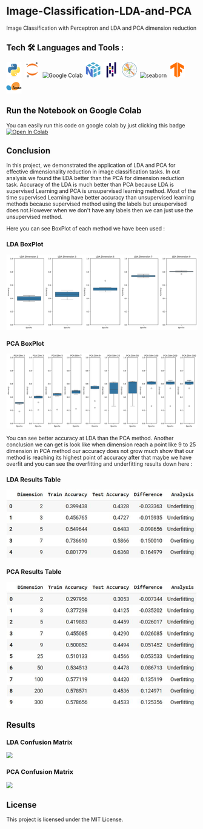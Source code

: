 # Image-Classification-LDA-and-PCA
Image Classification with Perceptron and LDA and PCA dimension reduction

## Tech :hammer_and_wrench: Languages and Tools :

<div>
  <img src="https://github.com/devicons/devicon/blob/master/icons/python/python-original.svg" title="Python" alt="Python" width="40" height="40"/>&nbsp;
  <img src="https://github.com/devicons/devicon/blob/master/icons/jupyter/jupyter-original.svg" title="Jupyter Notebook" alt="Jupyter Notebook" width="40" height="40"/>&nbsp;
  <img src="https://assets.st-note.com/img/1670632589167-x9aAV8lmnH.png" title="Google Colab" alt="Google Colab" width="40" height="40"/>&nbsp;
  <img src="https://github.com/devicons/devicon/blob/master/icons/numpy/numpy-original.svg" title="Numpy" alt="Numpy" width="40" height="40"/>&nbsp;
  <img src="https://github.com/devicons/devicon/blob/master/icons/pandas/pandas-original.svg"  title="Pandas" alt="Pandas" width="40" height="40"/>&nbsp;
  <img src="https://github.com/devicons/devicon/blob/master/icons/matplotlib/matplotlib-original.svg"  title="MatPlotLib" alt="MatPlotLib" width="40" height="40"/>&nbsp;
  <img src="https://cdn.worldvectorlogo.com/logos/seaborn-1.svg"  title="seaborn" alt="seaborn" width="40" height="40"/>&nbsp;
  <img src="https://github.com/devicons/devicon/blob/master/icons/tensorflow/tensorflow-original.svg"  title="tensorflow" alt="tensorflow" width="40" height="40"/>&nbsp;
  <img src="https://github.com/devicons/devicon/blob/master/icons/scikitlearn/scikitlearn-original.svg"  title="Sci-kit Learn" alt="Sci-kit Learn" width="40" height="40"/>&nbsp;
</div>


## Run the Notebook on Google Colab

You can easily run this code on google colab by just clicking this badge [![Open In Colab](https://colab.research.google.com/assets/colab-badge.svg)](https://colab.research.google.com/github/AsadiAhmad/Image-Classification-LDA-and-PCA/blob/main/Image_Classification_with_LDA_%26_PCA.ipynb)

## Conclusion

In this project, we demonstrated the application of LDA and PCA for effective dimensionality reduction in image classification tasks. In out analysis we found the LDA better than the PCA for dimension reduction task. Accuracy of the LDA is much better than PCA because LDA is supervised Learning and PCA is unsupervised learning method. Most of the time supervised Learning have better accuracy than unsupervised learning methods because supervised method using the labels but unsupervised does not.However when we don't have any labels then we can just use the unsupervised method.

Here you can see BoxPlot of each method we have been used :

### LDA BoxPlot

<img src="/Pictures/BoxPlot-LDA.png"/>

### PCA BoxPlot

<img src="/Pictures/BoxPlot-PCA.png"/>

You can see better accuracy at LDA than the PCA method. Another conclusion we can get is look like when dimension reach a point like 9 to 25 dimension in PCA method our accuracy does not grow much show that our method is reaching its highest point of accuracy after that maybe we have overfit and you can see the overfitting and underfitting results down here :

### LDA Results Table

<img src="/Pictures/conclusion-table-LDA.JPG"/>

### PCA Results Table

<img src="/Pictures/conclusion-table-PCA.JPG"/>

## Results

### LDA Confusion Matrix

<img src="/Pictures/Confusion-Matrix-LDA.JPG"/>

### PCA Confusion Matrix

<img src="/Pictures/Confusion-Matrix-PCA.JPG"/>

## License

This project is licensed under the MIT License.
